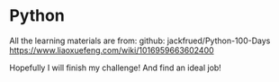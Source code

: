 # Python

All the learning materials are from:
github: jackfrued/Python-100-Days
https://www.liaoxuefeng.com/wiki/1016959663602400


Hopefully I will finish my challenge! And find an ideal job!
